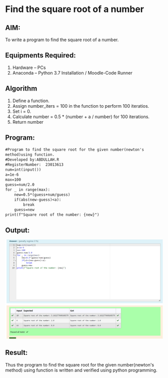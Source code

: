 # Find the square root of a number

## AIM:
To write a program to find the square root of a number.

## Equipments Required:
1. Hardware – PCs
2. Anaconda – Python 3.7 Installation / Moodle-Code Runner

## Algorithm
1. Define a function.
2. Assign number_iters = 100 in the function to perform 100 iteratios.
3. Set i = 0.
4. Calculate  number = 0.5 * (number + a / number) for 100 iterations.
5. Return number

## Program:
```````
#Program to find the square root for the given number(newton's method)using function.
#Developed by:ABDULLAH.R 
#RegisterNumber:  23013613
num=int(input())
a=1e-6
max=100
guess=num/2.0
for _ in range(max):
    new=0.5*(guess+num/guess)
    if(abs(new-guess)<a):
        break
    guess=new
print(f"Square root of the number: {new}")

```````

## Output:
![Alt text](<Screenshot 2023-11-26 143719.png>)


## Result:
Thus the program to find the square root for the given number(newton's method) using function is written and verified using python programming.
